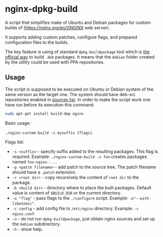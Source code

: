 # nginx-dpkg-build

A script that simplifies make of Ubuntu and Debian packages for custom builds of [https://nginx.org/en/](NGINX web server).

It supports adding custom patches, configure flags, and prepared configuration files to the builds.

The key feature is using of standard `dpkg-buildpackage` tool which is
[the official way](https://www.debian.org/doc/manuals/maint-guide/build.en.html) to build `.deb` packages. It means
that the `debian` folder created by the utility could be used with PPA repositories.

## Usage

The script is supposed to be executed on Ubuntu or Debian system of the same version as the target one.
The system should have deb-src repositories enabled in [sources list](https://wiki.debian.org/SourcesList).
In order to make the script work one have run before its execution this command:

```bash
sudo apt-get install build-dep nginx
```

Basic usage:

`./nginx-custom-build -s mysuffix [flags]`.

Flags list:

* `-s <suffix>` - specify suffix added to the resulting packages. This flag is required.
  Example: `./nginx-custom-build -s foo` creates packages named `foo-nginx-...`.
* `-p <patch filename>` - add patch to the source tree.  The patch filename should have a `.patch` extension.
* `-r <root dir>` - copy recursively the content of `root dir` to the package.
* `-b <build dir>` - directory where to place the built packages. Default value is content of `$BUILD_DIR` or
  the current directory.
* `-o "flag"` - pass flags to the `./configure` script. 
  Example: `-o"--with-libatomic"`.
* `-c config` - add config file to `/etc/nginx` directory. 
  Example: `-c nginx.conf`.
* `-n` - do not run `dpkg-buildpackage`, just obtain nginx sources and set up the `debian` subdirectory.
* `-h` - show help.

